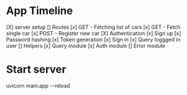 


# App Timeline
[X] server setup
  [] Routes
    [x] GET - Fetching list of cars
    [x] GET - Fetch single car
    [x] POST - Register new car
  [X] Authentication
    [x] Sign up
      [x] Password hashing
      [x] Token generation
    [x] Sign in
    [x] Query loggged in user
  [] Helpers
    [x] Query module
    [x] Auth module
    [] Error module
# Start server
uvicorn main:app --reload